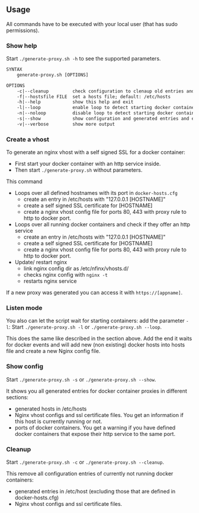 
## Usage

All commands have to be executed with your local user (that has sudo permissions).

### Show help

Start `./generate-proxy.sh -h` to see the supported parameters.

```txt
SYNTAX
    generate-proxy.sh [OPTIONS]

OPTIONS
    -c|--cleanup         check configuration to clenaup old entries and exit
    -f|--hostsfile FILE  set a hosts file; default: /etc/hosts
    -h|--help            show this help and exit
    -l|--loop            enable loop to detect starting docker containers
    -n|--noloop          disable loop to detect starting docker containers
    -s|--show            show configuration and generated entries and exit
    -v|--verbose         show more output
```

### Create a vhost

To generate an nginx vhost with a self signed SSL for a docker container:

* First start your docker container with an http service inside. 
* Then start `./generate-proxy.sh` without parameters.

This command

* Loops over all defined hostnames with its port in `docker-hosts.cfg`
  * create an entry in /etc/hosts with "127.0.0.1 [HOSTNAME]"
  * create a self signed SSL certificate for [HOSTNAME]
  * create a nginx vhost config file for ports 80, 443 with proxy rule to http to docker port.
* Loops over all running docker containers and check if they offer an http service
  * create an entry in /etc/hosts with "127.0.0.1 [HOSTNAME]"
  * create a self signed SSL certificate for [HOSTNAME]
  * create a nginx vhost config file for ports 80, 443 with proxy rule to http to docker port.
* Update/ restart nginx
  * link nginx config dir as /etc/nfinx/vhosts.d/
  * checks nginx config with `nginx -t`
  * restarts nginx service

If a new proxy was generated you can access it with ``https://[appname]``.

### Listen mode

You also can let the script wait for starting containers: add the parameter `-l`:
Start `./generate-proxy.sh -l` or `./generate-proxy.sh --loop`. 

This does the same like described in the section above. Add the end it waits for docker events and will add new (non existing) docker hosts into hosts file and create a new Nginx config file.

### Show config

Start `./generate-proxy.sh -s` or `./generate-proxy.sh --show`.

It shows you all generated entries for docker container proxies in different sections:

* generated hosts in /etc/hosts 
* Nginx vhost configs and ssl certificate files. You get an information if this host is currently running or not.
* ports of docker containers. You get a warning if you have defined docker containers that expose their http service to the same port.

### Cleanup

Start `./generate-proxy.sh -c` or `./generate-proxy.sh --cleanup`.

This remove all configuration entries of currently not running docker containers:

* generated entries in /etc/host (excluding those that are defined in docker-hosts.cfg)
* Nginx vhost configs and ssl certificate files.

